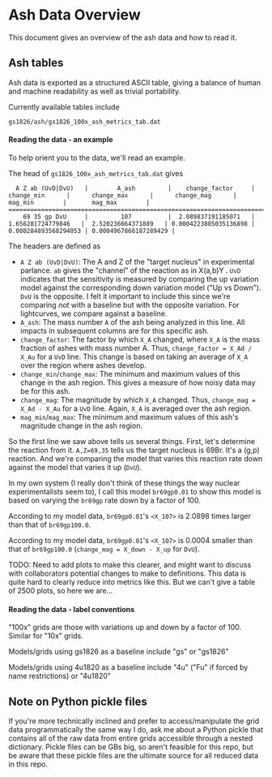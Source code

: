 # Ash Data Overview

This document gives an overview of the ash data and how to read it.

## Ash tables

Ash data is exported as a structured ASCII table, giving a balance of human and
machine readability as well as trivial portability.

Currently available tables include
```
gs1826/ash/gs1826_100x_ash_metrics_tab.dat
```

#### Reading the data - an example

To help orient you to the data, we'll read an example.

The head of `gs1826_100x_ash_metrics_tab.dat` gives
```
  A Z ab (UvD|DvU)   |        A_ash         |    change_factor     |      change_min      |      change_max      |      change_mag      |       mag_min        |       mag_max        | 
========================================================================================================================================================================
    69 35 gp DvU     |         107          |  2.089837191185071   |  1.656281724779846   |  2.520236664371889   | 0.0004223805035136898 | 0.000284893568294053 | 0.0004967866187289429 | 
```

The headers are defined as
+ `A Z ab (UvD|DvU)`: The A and Z of the "target nucleus" in experimental
  parlance. `ab` gives the "channel" of the reaction as in X(a,b)Y . `UvD`
  indicates that the sensitivity is measured by comparing the up variation model
  against the corresponding down variation model ("Up vs Down"). `DvU` is the
  opposite.  I felt it important to include this since we're comparing _not_
  with a baseline but with the opposite variation.  For lightcurves, we compare
  against a baseline.  
+ `A_ash`: The mass number `A` of the ash being analyzed in this line.  All
  impacts in subsequent columns are for this specific ash.
+ `change_factor`:  The factor by which `X_A` changed, where `X_A` is the mass
  fraction of ashes with mass number A.  Thus, `change_factor = X_Ad / X_Au` for a
  `UvD` line.  This change is based on taking an average of `X_A` over the
  region where ashes develop.  
+ `change_min`/`change_max`: The minimum and maximum values of this change in
  the ash region.  This gives a measure of how noisy data may be for this ash.
+ `change_mag`: The magnitude by which `X_A` changed.  Thus, 
  `change_mag = X_Ad - X_Au` for a `UvD` line.  Again, `X_A` is averaged over
  the ash region.
+ `mag_min`/`mag_max`: The minimum and maximum values of this ash's magnitude
  change in the ash region.

So the first line we saw above tells us several things.  First, let's determine
the reaction from it.  `A,Z=69,35` tells us the target nucleus is 69Br.  It's a
(g,p) reaction.  And we're comparing the model that varies this reaction rate
down against the model that varies it up (`DvU`).  

In my own system (I really don't think of these things the way nuclear
experimentalists seem to), I call this model `br69gp0.01` to show this model is
based on varying the `br69gp` rate down by a factor of 100.

According to my model data, `br69gp0.01`'s `<X_107>` is 2.0898 times larger than
that of `br69gp100.0`.

According to my model data, `br69gp0.01`'s `<X_107>` is 0.0004 smaller than
that of `br69gp100.0` (`change_mag = X_down - X_up` for `DvU`).

TODO: Need to add plots to make this clearer, and might want to discuss with
collaborators potential changes to make to definitions.  This data is quite hard
to clearly reduce into metrics like this.  But we can't give a table of 2500
plots, so here we are...

#### Reading the data - label conventions

"100x" grids are those with variations up and down by a factor of 100.  Similar
for "10x" grids.

Models/grids using gs1826 as a baseline include "gs" or "gs1826"

Models/grids using 4u1820 as a baseline include "4u" ("Fu" if forced by name
restrictions) or "4u1820"

## Note on Python pickle files

If you're more technically inclined and prefer to access/manipulate the grid
data programmatically the same way I do, ask me about a Python pickle that
contains all of the raw data from entire grids accessible through a nested
dictionary.  Pickle files can be GBs big, so aren't feasible for this repo, but
be aware that these pickle files are the ultimate source for all reduced data in
this repo.
